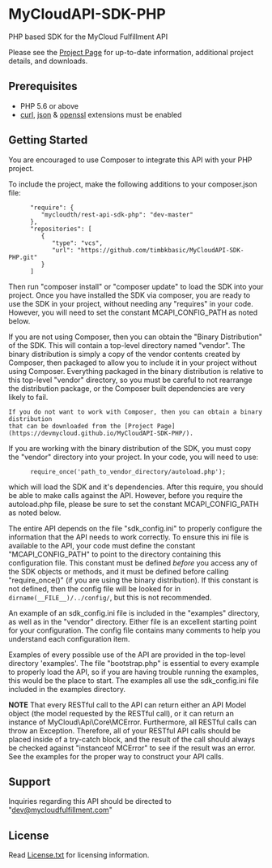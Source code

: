 # MyCloudAPI-SDK-PHP
PHP based SDK for the MyCloud Fulfillment API

Please see the [Project Page](https://devmycloud.github.io/MyCloudAPI-SDK-PHP/) for up-to-date
information, additional project details, and downloads.

## Prerequisites
   - PHP 5.6 or above
   - [curl](http://php.net/manual/en/book.curl.php), [json](http://php.net/manual/en/book.json.php) & [openssl](http://php.net/manual/en/book.openssl.php) extensions must be enabled

## Getting Started

   You are encouraged to use Composer to integrate this API with your PHP project.

   To include the project, make the following additions to your composer.json file:
```
      "require": {
         "mycloudth/rest-api-sdk-php": "dev-master"
      },
      "repositories": [
         {
            "type": "vcs",
            "url": "https://github.com/timbkbasic/MyCloudAPI-SDK-PHP.git"
         }
      ]
```
   Then run "composer install" or "composer update" to load the SDK into your project.
   Once you have installed the SDK via composer, you are ready to use the SDK in your
   project, without needing any "requires" in your code. However, you will need to set
   the constant MCAPI_CONFIG_PATH as noted below.

   If you are not using Composer, then you can obtain the "Binary Distribution" of the SDK.
   This will contain a top-level directory named "vendor". The binary distribution is simply
   a copy of the vendor contents created by Composer, then packaged to allow you to include
   it in your project without using Composer. Everything packaged in the binary distribution
   is relative to this top-level "vendor" directory, so you must be careful to not rearrange
   the distribution package, or the Composer built dependencies are very likely to fail.

	If you do not want to work with Composer, then you can obtain a binary distribution
	that can be downloaded from the [Project Page](https://devmycloud.github.io/MyCloudAPI-SDK-PHP/).
   
   If you are working with the binary distribution of the SDK, you must copy the "vendor"
   directory into your project. In your code, you will need to use:
```
      require_once('path_to_vendor_directory/autoload.php');
```
   which will load the SDK and it's dependencies. After this require, you should be able to
   make calls against the API. However, before you require the autoload.php file, please be
   sure to set the constant MCAPI_CONFIG_PATH as noted below.

   The entire API depends on the file "sdk_config.ini" to properly configure the information that
   the API needs to work correctly. To ensure this ini file is available to the API, your code must
   define the constant "MCAPI_CONFIG_PATH" to point to the directory containing this configuration
   file. This constant must be defined _before_ you access any of the SDK objects or methods, and it
   must be defined before calling "require_once()" (if you are using the binary distribution). If
   this constant is not defined, then the config file will be looked for in
   `dirname(__FILE__)/../config/`, but this is not recommended.

   An example of an sdk_config.ini file is included in the "examples" directory, as well as in
   the "vendor" directory. Either file is an excellent starting point for your configuration.
   The config file contains many comments to help you understand each configuration item.

   Examples of every possible use of the API are provided in the top-level directory 'examples'.
   The file "bootstrap.php" is essential to every example to properly load the API, so if you
   are having trouble running the examples, this would be the place to start. The examples all
   use the sdk_config.ini file included in the examples directory.

   __NOTE__ That every RESTful call to the API can return either an API Model object (the model
   requested by the RESTful call), or it can return an instance of MyCloud\Api\Core\MCError.
   Furthermore, all RESTful calls can throw an Exception. Therefore, all of your RESTful API
   calls should be placed inside of a try-catch block, and the result of the call should always
   be checked against "instanceof MCError" to see if the result was an error. See the examples
   for the proper way to construct your API calls.

## Support
   Inquiries regarding this API should be directed to "dev@mycloudfulfillment.com"

## License

   Read [License.txt](LICENSE.txt) for licensing information.

